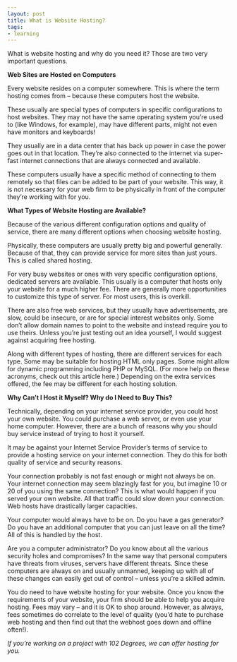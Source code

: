 ```yaml
---
layout: post
title: What is Website Hosting?
tags:
- learning
---
```


What is website hosting and why do you need it?  Those are two very important questions.

**Web Sites are Hosted on Computers**

Every website resides on a computer somewhere.  This is where the term hosting comes from – because these computers host the website.

These usually are special types of computers in specific configurations to host websites.  They may not have the same operating system you’re used to (like Windows, for example), may have different parts, might not even have monitors and keyboards!

They usually are in a data center that has back up power in case the power goes out in that location.  They’re also connected to the internet via super-fast internet connections that are always connected and available.

These computers usually have a specific method of connecting to them remotely so that files can be added to be part of your website.  This way, it is not necessary for your web firm to be physically in front of the computer they’re working with for you.

**What Types of Website Hosting are Available?**

Because of the various different configuration options and quality of service, there are many different options when choosing website hosting.

Physically, these computers are usually pretty big and powerful generally.  Because of that, they can provide service for more sites than just yours.  This is called shared hosting.

For very busy websites or ones with very specific configuration options, dedicated servers are available.  This usually is a computer that hosts only your website for a much higher fee.  There are generally more opportunities to customize this type of server.  For most users, this is overkill.

There are also free web services, but they usually have advertisements, are slow, could be insecure, or are for special interest websites only.  Some don’t allow domain names to point to the website and instead require you to use theirs.  Unless you’re just testing out an idea yourself, I would suggest against acquiring free hosting.

Along with different types of hosting, there are different services for each type.  Some may be suitable for hosting HTML only pages.  Some might allow for dynamic programming including PHP or MySQL.  (For more help on these acronyms, check out this article here.)  Depending on the extra services offered, the fee may be different for each hosting solution.

**Why Can’t I Host it Myself?  Why do I Need to Buy This?**

Technically, depending on your internet service provider, you could host your own website.  You could purchase a web server, or even use your home computer.  However, there are a bunch of reasons why you should buy service instead of trying to host it yourself.

It may be against your Internet Service Provider’s terms of service to provide a hosting service on your internet connection.  They do this for both quality of service and security reasons.

Your connection probably is not fast enough or might not always be on.  Your internet connection may seem blazingly fast for you, but imagine 10 or 20 of you using the same connection?  This is what would happen if you served your own website.  All that traffic could slow down your connection.  Web hosts have drastically larger capacities.

Your computer would always have to be on.  Do you have a gas generator?  Do you have an additional computer that you can just leave on all the time?  All of this is handled by the host.

Are you a computer administrator?  Do you know about all the various security holes and compromises?  In the same way that personal computers have threats from viruses, servers have different threats.  Since these computers are always on and usually unmanned, keeping up with all of these changes can easily get out of control – unless you’re a skilled admin.

You do need to have website hosting for your website.  Once you know the requirements of your website, your firm should be able to help you acquire hosting.  Fees may vary – and it is OK to shop around.  However, as always, fees sometimes do correlate to the level of quality (you’d hate to purchase web hosting and then find out that the webhost goes down and offline often!).

_If you’re working on a project with 102 Degrees, we can offer hosting for you._
